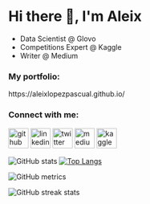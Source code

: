 # Hi there 👋, I'm Aleix

* Data Scientist @ Glovo
* Competitions Expert @ Kaggle
* Writer @ Medium

<h3 align="left">My portfolio:</h3>
https://aleixlopezpascual.github.io/

<h3 align="left">Connect with me:</h3>

[<img src='https://cdn.jsdelivr.net/npm/simple-icons@3.0.1/icons/github.svg' alt='github' height='40'>](https://github.com/aleixlopezpascual)  [<img src='https://cdn.jsdelivr.net/npm/simple-icons@3.0.1/icons/linkedin.svg' alt='linkedin' height='40'>](https://www.linkedin.com/in/aleixlopezpascual/)  [<img src='https://cdn.jsdelivr.net/npm/simple-icons@3.0.1/icons/twitter.svg' alt='twitter' height='40'>](https://twitter.com/aleixlopezp)  [<img src='https://cdn.jsdelivr.net/npm/simple-icons@3.0.1/icons/medium.svg' alt='medium' height='40'>](https://medium.com/@aleixlopez)  [<img src='https://cdn.jsdelivr.net/npm/simple-icons@3.0.1/icons/kaggle.svg' alt='kaggle' height='40'>](https://www.kaggle.com/aleixlopez)

![GitHub stats](https://github-readme-stats.vercel.app/api?username=aleixlopezpascual&show_icons=true&hide_border=true)
[![Top Langs](https://github-readme-stats.vercel.app/api/top-langs/?username=aleixlopezpascual&hide_border=true)](https://github.com/anuraghazra/github-readme-stats) 

![GitHub metrics](https://metrics.lecoq.io/aleixlopezpascual)  

![GitHub streak stats](https://github-readme-streak-stats.herokuapp.com/?user=aleixlopezpascual&hide_border=true)  

